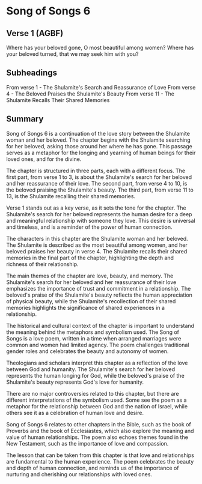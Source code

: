 # Song of Songs 6

## Verse 1 (AGBF)

Where has your beloved gone, O most beautiful among women? Where has your beloved turned, that we may seek him with you?

## Subheadings

From verse 1 - The Shulamite's Search and Reassurance of Love
From verse 4 - The Beloved Praises the Shulamite's Beauty
From verse 11 - The Shulamite Recalls Their Shared Memories

## Summary

Song of Songs 6 is a continuation of the love story between the Shulamite woman and her beloved. The chapter begins with the Shulamite searching for her beloved, asking those around her where he has gone. This passage serves as a metaphor for the longing and yearning of human beings for their loved ones, and for the divine.

The chapter is structured in three parts, each with a different focus. The first part, from verse 1 to 3, is about the Shulamite's search for her beloved and her reassurance of their love. The second part, from verse 4 to 10, is the beloved praising the Shulamite's beauty. The third part, from verse 11 to 13, is the Shulamite recalling their shared memories.

Verse 1 stands out as a key verse, as it sets the tone for the chapter. The Shulamite's search for her beloved represents the human desire for a deep and meaningful relationship with someone they love. This desire is universal and timeless, and is a reminder of the power of human connection.

The characters in this chapter are the Shulamite woman and her beloved. The Shulamite is described as the most beautiful among women, and her beloved praises her beauty in verse 4. The Shulamite recalls their shared memories in the final part of the chapter, highlighting the depth and richness of their relationship.

The main themes of the chapter are love, beauty, and memory. The Shulamite's search for her beloved and her reassurance of their love emphasizes the importance of trust and commitment in a relationship. The beloved's praise of the Shulamite's beauty reflects the human appreciation of physical beauty, while the Shulamite's recollection of their shared memories highlights the significance of shared experiences in a relationship.

The historical and cultural context of the chapter is important to understand the meaning behind the metaphors and symbolism used. The Song of Songs is a love poem, written in a time when arranged marriages were common and women had limited agency. The poem challenges traditional gender roles and celebrates the beauty and autonomy of women.

Theologians and scholars interpret this chapter as a reflection of the love between God and humanity. The Shulamite's search for her beloved represents the human longing for God, while the beloved's praise of the Shulamite's beauty represents God's love for humanity.

There are no major controversies related to this chapter, but there are different interpretations of the symbolism used. Some see the poem as a metaphor for the relationship between God and the nation of Israel, while others see it as a celebration of human love and desire.

Song of Songs 6 relates to other chapters in the Bible, such as the book of Proverbs and the book of Ecclesiastes, which also explore the meaning and value of human relationships. The poem also echoes themes found in the New Testament, such as the importance of love and compassion.

The lesson that can be taken from this chapter is that love and relationships are fundamental to the human experience. The poem celebrates the beauty and depth of human connection, and reminds us of the importance of nurturing and cherishing our relationships with loved ones.